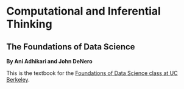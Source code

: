 Computational and Inferential Thinking
======================================

The Foundations of Data Science
-------------------------------

**By Ani Adhikari and John DeNero**

This is the textbook for the [Foundations of Data Science class at UC Berkeley][data8].

[data8]: http://data8.org/
